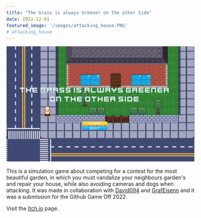 ```yaml
---
title: "The Grass is always Greener on the other Side"
date: 2022-12-01
featured_image: '/images/attacking_house.PNG'
# attacking_house
---
```


![Grass Greener Cover Image](/images/grass_greener.PNG)

This is a simulation game about competing for a contest for the most beautiful garden, in which you must vandalize your neighbours garden's and repair your house, while also avoiding cameras and dogs when attacking. It was made in collaboration with [David094](https://github.com/david094) and [GrafEisenn](https://github.com/GrafEisenn) and it was a submission for the Github Game Off 2022.

Visit the [Itch.io](https://blonjon.itch.io/the-grass-is-always-greener-on-the-other-side) page.